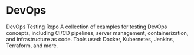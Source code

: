 # DevOps
DevOps Testing Repo A collection of examples for testing DevOps concepts, including CI/CD pipelines, server management, containerization, and infrastructure as code. Tools used: Docker, Kubernetes, Jenkins, Terraform, and more.
